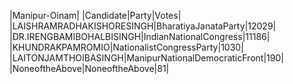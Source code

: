  
|Manipur-Oinam|
|Candidate|Party|Votes|
|LAISHRAMRADHAKISHORESINGH|BharatiyaJanataParty|12029|
|DR.IRENGBAMIBOHALBISINGH|IndianNationalCongress|11186|
|KHUNDRAKPAMROMIO|NationalistCongressParty|1030|
|LAITONJAMTHOIBASINGH|ManipurNationalDemocraticFront|190|
|NoneoftheAbove|NoneoftheAbove|81|
